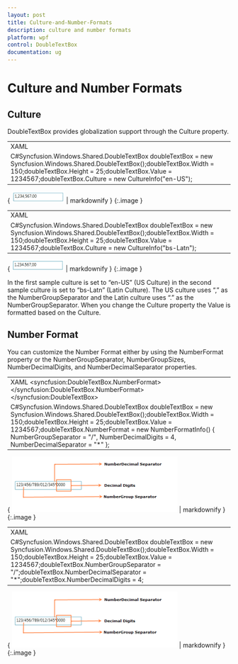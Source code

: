```yaml
---
layout: post
title: Culture-and-Number-Formats
description: culture and number formats
platform: wpf
control: DoubleTextBox 
documentation: ug
---
```


# Culture and Number Formats

## Culture

DoubleTextBox provides globalization support through the Culture property. 



<table>
<tr>
<td>
XAML<syncfusion:DoubleTextBox x:Name="doubleTextBox" Height="25" Width="150"                          Culture="en-US" Value="1234567"/></td></tr>
<tr>
<td>
C#Syncfusion.Windows.Shared.DoubleTextBox doubleTextBox = new Syncfusion.Windows.Shared.DoubleTextBox();doubleTextBox.Width = 150;doubleTextBox.Height = 25;doubleTextBox.Value = 1234567;doubleTextBox.Culture = new CultureInfo("en-US");</td></tr>
</table>


{ ![](Culture-and-Number-Formats_images/Culture-and-Number-Formats_img1.png) | markdownify }
{:.image }




<table>
<tr>
<td>
XAML<syncfusion:DoubleTextBox x:Name="doubleTextBox" Height="25" Width="150"                          Culture="bs-Latn" Value="1234567"/></td></tr>
<tr>
<td>
C#Syncfusion.Windows.Shared.DoubleTextBox doubleTextBox = new Syncfusion.Windows.Shared.DoubleTextBox();doubleTextBox.Width = 150;doubleTextBox.Height = 25;doubleTextBox.Value = 1234567;doubleTextBox.Culture = new CultureInfo("bs-Latn");</td></tr>
</table>


{ ![](Culture-and-Number-Formats_images/Culture-and-Number-Formats_img2.png) | markdownify }
{:.image }




In the first sample culture is set to “en-US” (US Culture) in the second sample culture is set to “bs-Latn” (Latin Culture). The US culture uses “,” as the NumberGroupSeparator and the Latin culture uses “.” as the NumberGroupSeparator. When you change the Culture property the Value is formatted based on the Culture.

## Number Format

You can customize the Number Format either by using the NumberFormat property or the NumberGroupSeparator, NumberGroupSizes, NumberDecimalDigits, and NumberDecimalSeparator properties.



<table>
<tr>
<td>
XAML<syncfusion:DoubleTextBox x:Name="doubleTextBox" Height="25" Width="200"                           Value="123456789012345">    &lt;syncfusion:DoubleTextBox.NumberFormat&gt;        <numberformat:NumberFormatInfo NumberGroupSeparator="/" NumberDecimalDigits="4"                                        NumberDecimalSeparator="*"/>    &lt;/syncfusion:DoubleTextBox.NumberFormat&gt;&lt;/syncfusion:DoubleTextBox&gt;</td></tr>
<tr>
<td>
C#Syncfusion.Windows.Shared.DoubleTextBox doubleTextBox = new                           Syncfusion.Windows.Shared.DoubleTextBox();doubleTextBox.Width = 150;doubleTextBox.Height = 25;doubleTextBox.Value = 1234567;doubleTextBox.NumberFormat = new NumberFormatInfo() { NumberGroupSeparator = "/",                              NumberDecimalDigits = 4, NumberDecimalSeparator = "*" };</td></tr>
</table>


{ ![](Culture-and-Number-Formats_images/Culture-and-Number-Formats_img3.png) | markdownify }
{:.image }




<table>
<tr>
<td>
XAML<syncfusion:DoubleTextBox x:Name="doubleTextBox" Height="25" Width="200"                           Value="123456789012345" NumberGroupSeparator="/"                           NumberDecimalDigits="4" NumberDecimalSeparator="*"/></td></tr>
<tr>
<td>
C#Syncfusion.Windows.Shared.DoubleTextBox doubleTextBox = new Syncfusion.Windows.Shared.DoubleTextBox();doubleTextBox.Width = 150;doubleTextBox.Height = 25;doubleTextBox.Value = 1234567;doubleTextBox.NumberGroupSeparator = "/";doubleTextBox.NumberDecimalSeparator = "*";doubleTextBox.NumberDecimalDigits = 4;</td></tr>
</table>


{ ![](Culture-and-Number-Formats_images/Culture-and-Number-Formats_img4.png) | markdownify }
{:.image }


